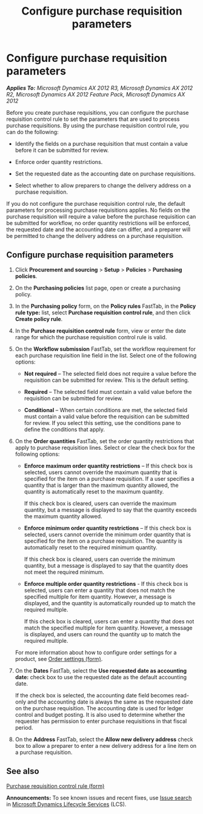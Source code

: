 ﻿---
title: Configure purchase requisition parameters
TOCTitle: Configure purchase requisition parameters
ms:assetid: 5eba02e2-e783-426c-aaa7-c46922c6d86b
ms:mtpsurl: https://technet.microsoft.com/en-us/library/Hh209127(v=AX.60)
ms:contentKeyID: 36057583
ms.date: 04/18/2014
mtps_version: v=AX.60
f1_keywords:
- purchase requisition
- purchase requistions
---

# Configure purchase requisition parameters 


_**Applies To:** Microsoft Dynamics AX 2012 R3, Microsoft Dynamics AX 2012 R2, Microsoft Dynamics AX 2012 Feature Pack, Microsoft Dynamics AX 2012_

Before you create purchase requisitions, you can configure the purchase requisition control rule to set the parameters that are used to process purchase requisitions. By using the purchase requisition control rule, you can do the following:

  - Identify the fields on a purchase requisition that must contain a value before it can be submitted for review.

  - Enforce order quantity restrictions.

  - Set the requested date as the accounting date on purchase requisitions.

  - Select whether to allow preparers to change the delivery address on a purchase requisition.

If you do not configure the purchase requisition control rule, the default parameters for processing purchase requisitions applies. No fields on the purchase requisition will require a value before the purchase requisition can be submitted for workflow, no order quantity restrictions will be enforced, the requested date and the accounting date can differ, and a preparer will be permitted to change the delivery address on a purchase requisition.

## Configure purchase requisition parameters

1.  Click **Procurement and sourcing** \> **Setup** \> **Policies** \> **Purchasing policies**.

2.  On the **Purchasing policies** list page, open or create a purchasing policy.

3.  In the **Purchasing policy** form, on the **Policy rules** FastTab, in the **Policy rule type:** list, select **Purchase requisition control rule**, and then click **Create policy rule**.

4.  In the **Purchase requisition control rule** form, view or enter the date range for which the purchase requisition control rule is valid.

5.  On the **Workflow submission** FastTab, set the workflow requirement for each purchase requisition line field in the list. Select one of the following options:
    
      - **Not required** – The selected field does not require a value before the requisition can be submitted for review. This is the default setting.
    
      - **Required** – The selected field must contain a valid value before the requisition can be submitted for review.
    
      - **Conditional** – When certain conditions are met, the selected field must contain a valid value before the requisition can be submitted for review. If you select this setting, use the conditions pane to define the conditions that apply.

6.  On the **Order quantities** FastTab, set the order quantity restrictions that apply to purchase requisition lines. Select or clear the check box for the following options:
    
      - **Enforce maximum order quantity restrictions** – If this check box is selected, users cannot override the maximum quantity that is specified for the item on a purchase requisition. If a user specifies a quantity that is larger than the maximum quantity allowed, the quantity is automatically reset to the maximum quantity.
        
        If this check box is cleared, users can override the maximum quantity, but a message is displayed to say that the quantity exceeds the maximum quantity allowed.
    
      - **Enforce minimum order quantity restrictions** – If this check box is selected, users cannot override the minimum order quantity that is specified for the item on a purchase requisition. The quantity is automatically reset to the required minimum quantity.
        
        If this check box is cleared, users can override the minimum quantity, but a message is displayed to say that the quantity does not meet the required minimum.
    
      - **Enforce multiple order quantity restrictions** - If this check box is selected, users can enter a quantity that does not match the specified multiple for item quantity. However, a message is displayed, and the quantity is automatically rounded up to match the required multiple.
        
        If this check box is cleared, users can enter a quantity that does not match the specified multiple for item quantity. However, a message is displayed, and users can round the quantity up to match the required multiple.
    
    For more information about how to configure order settings for a product, see [Order settings (form)](https://technet.microsoft.com/en-us/library/hh209541\(v=ax.60\)).

7.  On the **Dates** FastTab, select the **Use requested date as accounting date:** check box to use the requested date as the default accounting date.
    
    If the check box is selected, the accounting date field becomes read-only and the accounting date is always the same as the requested date on the purchase requisition. The accounting date is used for ledger control and budget posting. It is also used to determine whether the requester has permission to enter purchase requisitions in that fiscal period.

8.  On the **Address** FastTab, select the **Allow new delivery address** check box to allow a preparer to enter a new delivery address for a line item on a purchase requisition.

## See also

[Purchase requisition control rule (form)](https://technet.microsoft.com/en-us/library/hh208589\(v=ax.60\))

  
**Announcements:** To see known issues and recent fixes, use [Issue search](http://go.microsoft.com/fwlink/?linkid=389258) in [Microsoft Dynamics Lifecycle Services](http://go.microsoft.com/fwlink/?linkid=306505) (LCS).

